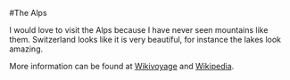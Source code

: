 #The Alps

I would love to visit the Alps because I have never seen mountains like them. 
Switzerland looks like it is very beautiful, for instance the lakes look amazing.

More information can be found at [Wikivoyage](https://en.wikivoyage.org/wiki/Alps) and [Wikipedia](https://en.wikipedia.org/wiki/Swiss_Alps).